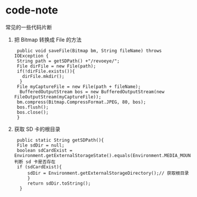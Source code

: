 # code-note
常见的一些代码片断

1. 把 Bitmap 转换成 File 的方法  

		public void saveFile(Bitmap bm, String fileName) throws IOException {   
  		String path = getSDPath() +"/revoeye/";       
     	File dirFile = new File(path);    
     	if(!dirFile.exists()){    
       	  dirFile.mkdir();    
    	 }    
     	File myCaptureFile = new File(path + fileName);    
    	 BufferedOutputStream bos = new BufferedOutputStream(new  		FileOutputStream(myCaptureFile));    
     	bm.compress(Bitmap.CompressFormat.JPEG, 80, bos);    
     	bos.flush();    
    	bos.close();    
		}  

 
2. 获取 SD 卡的根目录
   
 		public static String getSDPath(){
        File sdDir = null;
        boolean sdCardExist = Environment.getExternalStorageState().equals(Environment.MEDIA_MOUNTED);// 判断 sd 卡是否存在
        if (sdCardExist){
            sdDir = Environment.getExternalStorageDirectory();// 获取根目录
        	}
        	return sdDir.toString();
   		 }


